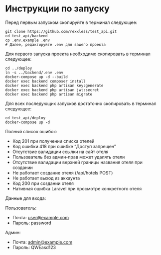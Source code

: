 # Инструкции по запуску
Перед первым запуском скопируйте в терминал следующее:
```shell
git clone https://github.com/rexxless/test_api.git
cd test_api/backend
cp .env.example .env
# Далее, редактируйте .env для вашего проекта
```

Для первого запуска проекта необходимо скопировать в терминал следующее:
```shell
cd ../deploy
ln -s ../backend/.env .env
docker-compose up -d --build
docker exec backend composer install
docker exec backend php artisan key:generate
docker exec backend php artisan jwt:secret
docker exec backend php artisan migrate
```


Для всех последующих запусков достаточно скопировать в терминал следующее:
```shell
cd test_api/deploy
docker-compose up -d
```

Полный список ошибок:
<ul>
<li>Код 201 при получении списка отелей</li>
<li>Код ошибки 418 при ошибке “Доступ запрещен”</li>
<li>Отсутствие валидации ссылки на сайт отеля</li>
<li>Пользователь без админ-прав может удалять отели</li>
<li>Отсутствие валидации верхней границы названия отеля при создании</li>
<li>Не работает создание отеля (/api/hotels POST)</li>
<li>Не работает выход из аккаунта</li>
<li>Код 200 при создании отеля</li>
<li>Нативная ошибка Laravel при просмотре конкретного отеля</li>
</ul> 

Данные для входа:<br>

Пользователь:
* Почта: user@example.com
* Пароль: password

Админ:
* Почта: admin@example.com
* Пароль: QWEasd123



